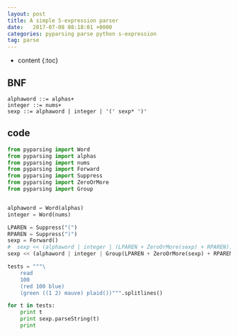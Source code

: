 ```yaml
---
layout: post
title: A simple S-expression parser
date:   2017-07-08 08:18:01 +0000
categories: pyparsing parse python s-expression
tag: parse
---
```


* content
{:toc}

## BNF

```
alphaword ::= alphas+
integer ::= nums+
sexp ::= alphaword | integer | '(' sexp* ')'
```

## code

```python
from pyparsing import Word
from pyparsing import alphas
from pyparsing import nums
from pyparsing import Forward
from pyparsing import Suppress
from pyparsing import ZeroOrMore
from pyparsing import Group


alphaword = Word(alphas)
integer = Word(nums)

LPAREN = Suppress("(")
RPAREN = Suppress(")")
sexp = Forward()
#  sexp << (alphaword | integer | (LPAREN + ZeroOrMore(sexp) + RPAREN))
sexp << (alphaword | integer | Group(LPAREN + ZeroOrMore(sexp) + RPAREN))

tests = """\
    read
    100
    (red 100 blue)
    (green ((1 2) mauve) plaid())""".splitlines()

for t in tests:
    print t
    print sexp.parseString(t)
    print
```

[jekyll]:      http://jekyllrb.com
[jekyll-gh]:   https://github.com/jekyll/jekyll
[jekyll-help]: https://github.com/jekyll/jekyll-help
